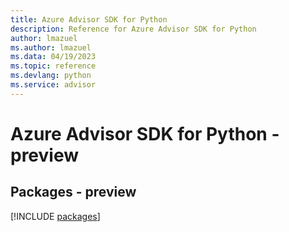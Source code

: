 ```yaml
---
title: Azure Advisor SDK for Python
description: Reference for Azure Advisor SDK for Python
author: lmazuel
ms.author: lmazuel
ms.data: 04/19/2023
ms.topic: reference
ms.devlang: python
ms.service: advisor
---
```

# Azure Advisor SDK for Python - preview
## Packages - preview
[!INCLUDE [packages](advisor-index.md)]